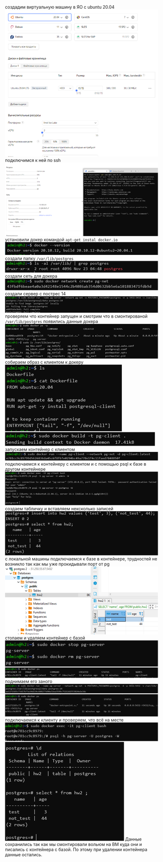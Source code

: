 создадим виртуальную машину в ЯО с ubuntu 20.04
![1](./1.PNG)
подключимся к ней по ssh
![2](./2.PNG)
установили докер командой `apt-get instal docker.io`
![3](./3.PNG)
создали папку `/var/lib/postgres`
![4](./4.PNG)
создали сеть для докера
![5](./5.PNG)
создали сервер с пострес 14
![6](./6.PNG)
проверяем что контейнер запущен и смотрим что в смонтированой `/var/lib/postgres` появились данные докера
![7](./7.PNG)
собираем образ с клиентом к докеру
![o](./o_1.PNG)
![8](./8.PNG)
запускаем контейнер с клиентом
![9](./9.PNG)
подключаемся к контейнеру с клиентом и с помощью psql к базе в другом контейнере
![10](./10.PNG)
создаем табличку и вставляем нексколько записей
![11](./11.PNG)
с локальной машины подключаемся к базе в контейнере, трудностей не возникло так как мы уже прокидывали порт от pg
![12](./12.PNG)
стопаем и удаляем контейнер с базой
![13](./13.PNG)
![14](./14.PNG)
поднимаем его заного
![15](./15.PNG)
![16](./16.PNG)
подключаемся к клиенту и проверяем, что всё на месте
![17](./17.PNG)
![18](./18.PNG)
Данные сохранились так как мы смонтировали вольюм на ВМ куда они и писались с контейнера с базой. По этому при удалении контейнера данные остались.
